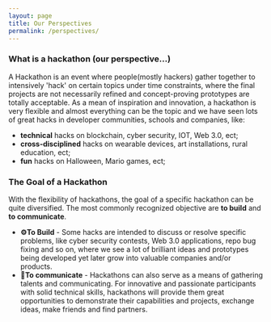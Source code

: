 ```yaml
---
layout: page
title: Our Perspectives
permalink: /perspectives/
---
```


### What is a hackathon (our perspective...)
A Hackathon is an event where people(mostly hackers) gather together to intensively 'hack' on certain topics under time constraints, where the final projects are not necessarily refined and concept-proving prototypes are totally acceptable. As a mean of inspiration and innovation, a hackathon is very flexible and almost everything can be the topic and we have seen lots of great hacks in developer communities, schools and companies, like:

- **technical** hacks on blockchain, cyber security, IOT, Web 3.0, ect;
- **cross-disciplined** hacks on wearable devices, art installations, rural education, ect;
- **fun** hacks on Halloween, Mario games, ect;


### The Goal of a Hackathon
With the flexibility of hackathons, the goal of a specific hackathon can be quite diversified. The most commonly recognized  objective are **to build** and **to communicate**.

- **⚙️To Build** - Some hacks are intended to discuss or resolve specific problems, like cyber security contests, Web 3.0 applications, repo bug fixing and so on, where we see a lot of brilliant ideas and prototypes being developed yet later grow into valuable companies and/or products. 
- **📢To communicate** - Hackathons can also serve as a means of gathering talents and communicating. For innovative and passionate participants with solid technical skills, hackathons will provide them great opportunities to demonstrate their capabilities and projects, exchange ideas, make friends and find partners.
